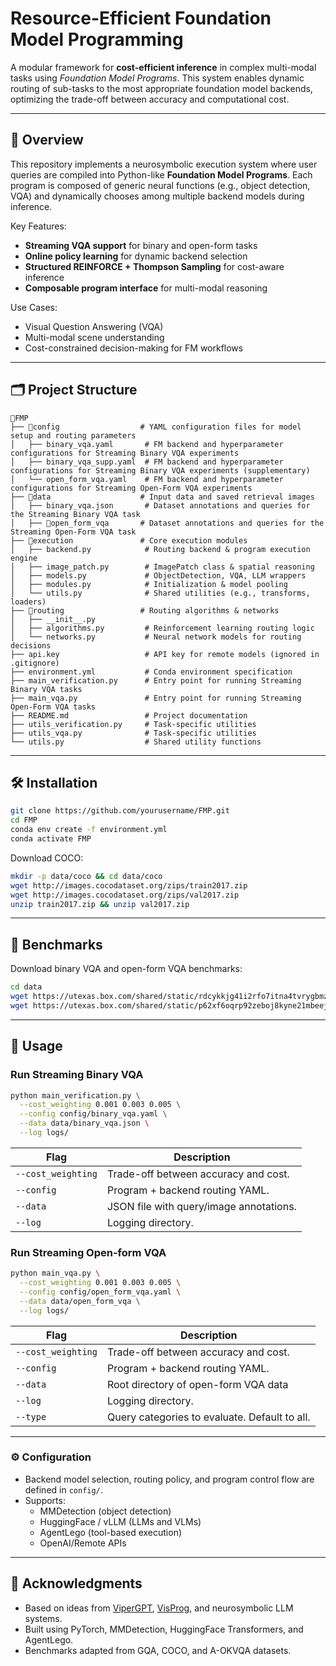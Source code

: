 # Resource-Efficient Foundation Model Programming

A modular framework for **cost-efficient inference** in complex multi-modal tasks using _Foundation Model Programs_. This system enables dynamic routing of sub-tasks to the most appropriate foundation model backends, optimizing the trade-off between accuracy and computational cost.

---

## 🌟 Overview  

This repository implements a neurosymbolic execution system where user queries are compiled into Python-like **Foundation Model Programs**. Each program is composed of generic neural functions (e.g., object detection, VQA) and dynamically chooses among multiple backend models during inference.

Key Features:
- **Streaming VQA support** for binary and open-form tasks  
- **Online policy learning** for dynamic backend selection  
- **Structured REINFORCE + Thompson Sampling** for cost-aware inference  
- **Composable program interface** for multi-modal reasoning

Use Cases:
- Visual Question Answering (VQA)  
- Multi-modal scene understanding  
- Cost-constrained decision-making for FM workflows  

---

## 🗂️ Project Structure

```
📁FMP
├── 📁config                  # YAML configuration files for model setup and routing parameters
│   ├── binary_vqa.yaml       # FM backend and hyperparameter configurations for Streaming Binary VQA experiments
│   ├── binary_vqa_supp.yaml  # FM backend and hyperparameter configurations for Streaming Binary VQA experiments (supplementary)
│   └── open_form_vqa.yaml    # FM backend and hyperparameter configurations for Streaming Open-Form VQA experiments
├── 📁data                    # Input data and saved retrieval images
│   ├── binary_vqa.json       # Dataset annotations and queries for the Streaming Binary VQA task
│   ├── 📁open_form_vqa       # Dataset annotations and queries for the Streaming Open-Form VQA task
├── 📁execution               # Core execution modules
│   ├── backend.py            # Routing backend & program execution engine
│   ├── image_patch.py        # ImagePatch class & spatial reasoning
│   ├── models.py             # ObjectDetection, VQA, LLM wrappers
│   ├── modules.py            # Initialization & model pooling
│   └── utils.py              # Shared utilities (e.g., transforms, loaders)
├── 📁routing                 # Routing algorithms & networks
│   ├── __init__.py
│   ├── algorithms.py         # Reinforcement learning routing logic
│   └── networks.py           # Neural network models for routing decisions
├── api.key                   # API key for remote models (ignored in .gitignore)
├── environment.yml           # Conda environment specification
├── main_verification.py      # Entry point for running Streaming Binary VQA tasks
├── main_vqa.py               # Entry point for running Streaming Open-Form VQA tasks
├── README.md                 # Project documentation
├── utils_verification.py     # Task-specific utilities
├── utils_vqa.py              # Task-specific utilities
└── utils.py                  # Shared utility functions
```


---

## 🛠️ Installation

```bash
git clone https://github.com/yourusername/FMP.git
cd FMP
conda env create -f environment.yml
conda activate FMP
```

Download COCO:
```bash
mkdir -p data/coco && cd data/coco
wget http://images.cocodataset.org/zips/train2017.zip
wget http://images.cocodataset.org/zips/val2017.zip
unzip train2017.zip && unzip val2017.zip
```

---

## 📄 Benchmarks

Download binary VQA and open-form VQA benchmarks:
```bash
cd data
wget https://utexas.box.com/shared/static/rdcykkjg41i2rfo7itna4tvrygbmzkct.json -O binary_vqa.json
wget https://utexas.box.com/shared/static/p62xf6oqrp92zeboj8kyne21mbeej6pv.zip -O open_form_vqa.zip && unzip open_form_vqa.zip
```

---

## 🚀 Usage

### Run Streaming Binary VQA
```bash
python main_verification.py \
  --cost_weighting 0.001 0.003 0.005 \
  --config config/binary_vqa.yaml \
  --data data/binary_vqa.json \
  --log logs/
```

| Flag             | Description                                         |
|------------------|-----------------------------------------------------|
| `--cost_weighting` | Trade-off between accuracy and cost.               |
| `--config`         | Program + backend routing YAML.                    |
| `--data`           | JSON file with query/image annotations.            |
| `--log`            | Logging directory.                                 |

### Run Streaming Open-form VQA
```bash
python main_vqa.py \
  --cost_weighting 0.001 0.003 0.005 \
  --config config/open_form_vqa.yaml \
  --data data/open_form_vqa \
  --log logs/
```

| Flag             | Description                                         |
|------------------|-----------------------------------------------------|
| `--cost_weighting` | Trade-off between accuracy and cost.               |
| `--config`         | Program + backend routing YAML.                    |
| `--data`           | Root directory of open-form VQA data               |
| `--log`            | Logging directory.                                 |
| `--type`           | Query categories to evaluate. Default to all.      |


---

### ⚙️ Configuration

- Backend model selection, routing policy, and program control flow are defined in `config/`.
- Supports:
  - MMDetection (object detection)
  - HuggingFace / vLLM (LLMs and VLMs)
  - AgentLego (tool-based execution)
  - OpenAI/Remote APIs

---

## 🙏 Acknowledgments
- Based on ideas from [ViperGPT](https://github.com/cvlab-columbia/viperGPT), [VisProg](https://github.com/allenai/visprog), and neurosymbolic LLM systems.
- Built using PyTorch, MMDetection, HuggingFace Transformers, and AgentLego.
- Benchmarks adapted from GQA, COCO, and A-OKVQA datasets.
